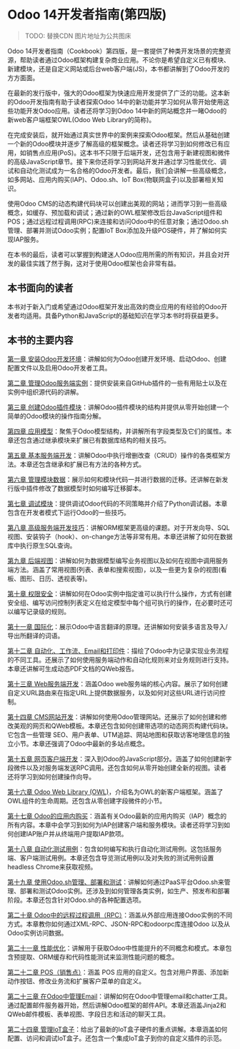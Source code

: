 # Odoo 14开发者指南(第四版)

> TODO: 替换CDN 图片地址为公共图床

Odoo 14开发者指南（Cookbook）第四版，是一套提供了种类开发场景的完整资源，帮助读者通过Odoo框架构建复杂商业应用。不论你是希望自定义已有模块、新建模块，还是自定义网站或后台web客户端(JS)，本书都讲解到了Odoo开发的方方面面。

在最新的发行版中，强大的Odoo框架为快速应用开发提供了广泛的功能。这本新的Odoo开发指南有助于读者探索Odoo 14中的新功能并学习如何从零开始使用这些功能开发Odoo应用。读者还将学习到Odoo 14中新的网站概念并一睹Odoo的新web客户端框架OWL(Odoo Web Library的简称)。

在完成安装后，就开始通过真实世界中的案例来探索Odoo框架。然后从基础创建一个新的Odoo模块并逐步了解高级的框架概念。读者还将学习到如何修改已有应用，如销售点应用(PoS)。这本书不只限于后端开发，还包含用于新建视图和微件的高级JavaScript章节。接下来你还将学习到网站开发并通过学习性能优化、调试和自动化测试成为一名合格的Odoo开发者。最后，我们会讲解一些高级概念，如多网站、应用内购买(IAP)、Odoo.sh、IoT Box(物联网盒子)以及部署相关知识。

使用Odoo CMS的动态构建代码块可以创建出美观的网站；进而学习到一些高级概念，如缓存、预加载和调试；通过新的OWL框架修改后台JavaScript组件和POS；通过远程过程调用(RPC)来连接和访问Odoo中的任意对象；通过Odoo.sh管理、部署并测试Odoo实例；配置IoT Box添加及升级POS硬件，并了解如何实现IAP服务。

在本书的最后，读者可以掌握到构建迷人Odoo应用所需的所有知识，并且会对开发的最佳实践了然于胸，这对于使用Odoo框架也会非常有益。

## 本书面向的读者

本书对于新入门或希望通过Odoo框架开发出高效的商业应用的有经验的Odoo开发者均适用。具备Python和JavaScript的基础知识在学习本书时将获益更多。

## 本书的主要内容

[第一章 安装Odoo开发环境](1.md)：讲解如何为Odoo创建开发环境、启动Odoo、创建配置文件以及启用Odoo开发者工具。

[第二章 管理Odoo服务端实例](2.md)：提供安装来自GitHub插件的一些有用贴士以及在实例中组织源代码的讲解。

[第三章 创建Odoo插件模块](3.md)：讲解Odoo插件模块的结构并提供从零开始创建一个简单的Odoo模块的操作指南分解。

[第四章 应用模型](4.md)：聚焦于Odoo模型结构，并讲解所有字段类型及它们的属性。本章还包含通过继承模块来扩展已有数据库结构的相关技巧。

[第五章 基本服务端开发](5.md)：讲解Odoo中执行增删改查（CRUD）操作的各类框架方法。本章还包含继承和扩展已有方法的各种方式。

[第六章 管理模块数据](6.md)：展示如何和模块代码一并进行数据的迁移。还讲解在新发行版中插件修改了数据模型时如何编写迁移脚本。

[第七章 调试模块](7.md)：提供调试Odoo代码的不同策略并介绍了Python调试器。本章包含在开发者模式下运行Odoo的一些技巧。

[第八章 高级服务端开发技巧](8.md)：讲解ORM框架更高级的课题。对于开发向导、SQL视图、安装钩子（hook）、on-change方法等非常有用。本章还讲解了如何在数据库中执行原生SQL查询。

[第九章 后端视图](9.md)：讲解如何为数据模型编写业务视图以及如何在视图中调用服务端方法。涵盖了常用视图(列表、表单和搜索视图)，以及一些更为复杂的视图(看板、图形、日历、透视表等)。

[第十章 权限安全](10.md)：讲解如何在Odoo实例中指定谁可以执行什么操作，方式有创建安全组、编写访问控制列表定义在给定模型中每个组可执行的操作，在必要时还可以编写记录级的规则。

[第十一章 国际化](11.md)：展示Odoo中语言翻译的原理。还讲解如何安装多语言及导入/导出所翻译的词语。

[第十二章 自动化、工作流、Email和打印件](12.md)：描绘了Odoo中为记录实现业务流程的不同工具。还展示了如何使用服务端动作和自动化规则来对业务规则进行支持。本章还讲解可生成动态PDF文档的QWeb报告。

[第十三章 Web服务端开发](13.md)：涵盖Odoo web服务端的核心内容。展示了如何创建自定义URL路由来在指定URL上提供数据服务，以及如何对这些URL进行访问控制。

[第十四章 CMS网站开发](14.md)：讲解如何使用Odoo管理网站。还展示了如何创建和修改美观的网页和QWeb模板。本章还包含如何创建带选项的动态网页构建代码块。它包含一些管理 SEO、用户表单、UTM追踪、网站地图和获取访客地理信息的独立小节。本章还强调了Odoo中最新的多站点概念。

[第十五章 网页客户端开发](15.md)：深入到Odoo的JavaScript部分。涵盖了如何创建新字段微件以及对服务端发送RPC调用。还包含如何从零开始创建全新的视图。读者还将学习到如何创建操作向导。

[第十六章 Odoo Web Library (OWL)](16.md)，介绍名为OWL的新客户端框架。涵盖了OWL组件的生命周期。还包含从零创建字段微件的小节。

[第十七章 Odoo的应用内购买](17.md)：涵盖有关Odoo最新的应用内购买（IAP）概念的所有内容。本章中会学习到如何为IAP创建客户端和服务模块。读者还将学习到如何创建IAP账户并从终端用户提取IAP款项。

[第十八章 自动化测试用例](18.md)：包含如何编写和执行自动化测试用例。这包括服务端、客户端测试用例。本章还包含导览测试用例以及对失败的测试用例设置headless Chrome来获取视频。

[第十九章 使用Odoo.sh管理、部署和测试](19.md)：讲解如何通过PaaS平台Odoo.sh来管理、部署和测试Odoo实例。还涉及到如何管理各类实例，如生产、预发布和部署阶段。本章还包含针对Odoo.sh的各种配置选项。

[第二十章 Odoo中的远程过程调用（RPC）](20.md)：涵盖从外部应用连接Odoo实例的不同方式。本章教你如何通过XML-RPC、JSON-RPC和odoorpc库连接Odoo 以及从Odoo实例访问数据。

[第二十一章 性能优化](21.md)：讲解用于获取Odoo中性能提升的不同概念和模式。本章包含预提取、ORM缓存和代码性能测试来监测性能问题的概念。

[第二十二章 POS（销售点）](22.md)：涵盖 POS 应用的自定义。包含对用户界面、添加新动作按钮、修改业务流和扩展客户菜单的自定义。

[第二十三章 在Odoo中管理Email](23.md)：讲解如何在Odoo中管理email和chatter工具。通过配置邮件服务器开始，然后讲解Odoo框架的邮件API。本章还涵盖Jinja2和QWeb邮件模板、表单视图、字段日志和活动的聊天工具。

[第二十四章 管理IoT盒子](24.md)：给出了最新的IoT盒子硬件的重点讲解。本章涵盖如何配置、访问和调试IoT盒子。还包含一个集成IoT盒子到你的自定义插件的示范。
